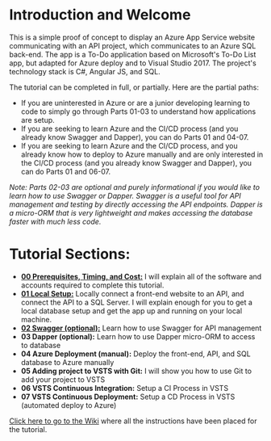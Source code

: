 # Introduction and Welcome
This is a simple proof of concept to display an Azure App Service website communicating with an API project, which communicates to an Azure SQL back-end. The app is a To-Do application based on Microsoft's To-Do List app, but adapted for Azure deploy and to Visual Studio 2017. The project's technology stack is C#, Angular JS, and SQL. 

The tutorial can be completed in full, or partially. Here are the partial paths: 
* If you are uninterested in Azure or are a junior developing learning to code to simply go through Parts 01-03 to understand how applications are setup.  
* If you are seeking to learn Azure and the CI/CD process (and you already know Swagger and Dapper), you can do Parts 01 and 04-07.  
* If you are seeking to learn Azure and the CI/CD process, and you already know how to deploy to Azure manually and are only interested in the CI/CD process (and you already know Swagger and Dapper), you can do Parts 01 and 06-07.  

_Note: Parts 02-03 are optional and purely informational if you would like to learn how to use Swagger or Dapper. Swagger is a useful tool for API management and testing by directly accessing the API endpoints. Dapper is a micro-ORM that is very lightweight and makes accessing the database faster with much less code._


# Tutorial Sections: 
* **[00 Prerequisites, Timing, and Cost:](https://github.com/catenn/ToDoList/wiki/00.-Prerequisites,-Timing,-and-Cost)** I will explain all of the software and accounts required to complete this tutorial. 
* **[01 Local Setup:](https://github.com/catenn/ToDoList/wiki/01.-Local-Setup)** Locally connect a front-end website to an API, and connect the API to a SQL Server. I will explain enough for you to get a local database setup and get the app up and running on your local machine. 
* **[02 Swagger (optional):](https://github.com/catenn/ToDoList/wiki/02.-Swagger)** Learn how to use Swagger for API management
* **03 Dapper (optional):** Learn how to use Dapper micro-ORM to access to database
* **04 Azure Deployment (manual):** Deploy the front-end, API, and SQL database to Azure manually
* **05 Adding project to VSTS with Git:** I will show you how to use Git to add your project to VSTS
* **06 VSTS Continuous Integration:** Setup a CI Process in VSTS 
* **07 VSTS Continuous Deployment:** Setup a CD Process in VSTS (automated deploy to Azure)

[Click here to go to the Wiki](https://github.com/catenn/ToDoList/wiki) where all the instructions have been placed for the tutorial. 


